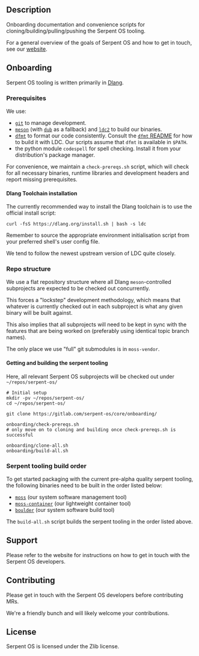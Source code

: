 ## Description

Onboarding documentation and convenience scripts for cloning/building/pulling/pushing the Serpent OS tooling.

For a general overview of the goals of Serpent OS and how to get in touch, see our [website](https://serpentos.com).

## Onboarding

Serpent OS tooling is written primarily in [Dlang](https://dlang.org/).

### Prerequisites

We use:

- [`git`](https://git-scm.com/) to manage development.
- [`meson`](https://mesonbuild.com/) (with [`dub`](https://dub.pm/) as a fallback) and [`ldc2`](https://wiki.dlang.org/LDC) to build our binaries. 
- [`dfmt`](https://github.com/dlang-community/dfmt) to format our code consistently. Consult the [`dfmt` README](https://github.com/dlang-community/dfmt#installation) for how to build it with LDC. Our scripts assume that `dfmt` is available in `$PATH`.
- the python module `codespell` for spell checking. Install it from your distribution's package manager.

For convenience, we maintain a `check-prereqs.sh` script, which will check for all necessary binaries, runtime libraries and development headers and report missing prerequisites.

#### Dlang Toolchain installation

The currently recommended way to install the Dlang toolchain is to use the official install script:

    curl -fsS https://dlang.org/install.sh | bash -s ldc

Remember to source the appropriate environment initialisation script from your preferred shell's user config file.

We tend to follow the newest upstream version of LDC quite closely.

### Repo structure

We use a flat repository structure where all Dlang `meson`-controlled subprojects are expected to be checked out concurrently.

This forces a "lockstep" development methodology, which means that whatever is currently checked out in each subproject is what any given binary will be built against.

This also implies that all subprojects will need to be kept in sync with the features that are being worked on (preferably using identical topic branch names).

The only place we use "full" git submodules is in `moss-vendor`.

#### Getting and building the serpent tooling

Here, all relevant Serpent OS subprojects will be checked out under `~/repos/serpent-os/`

```
# Initial setup
mkdir -pv ~/repos/serpent-os/
cd ~/repos/serpent-os/

git clone https://gitlab.com/serpent-os/core/onboarding/

onboarding/check-prereqs.sh
# only move on to cloning and building once check-prereqs.sh is successful

onboarding/clone-all.sh
onboarding/build-all.sh
```

### Serpent tooling build order

To get started packaging with the current pre-alpha quality serpent tooling, the following binaries need to be built in the order listed below:

- [`moss`](https://gitlab.com/serpent-os/core/moss) (our system software management tool)
- [`moss-container`](https://gitlab.com/serpent-os/core/moss-container) (our lightweight container tool)
- [`boulder`](https://gitlab.com/serpent-os/core/boulder) (our system software build tool)

The `build-all.sh` script builds the serpent tooling in the order listed above.

## Support

Please refer to the website for instructions on how to get in touch with the Serpent OS developers.

## Contributing

Please get in touch with the Serpent OS developers before contributing MRs.

We're a friendly bunch and will likely welcome your contributions.

## License

Serpent OS is licensed under the Zlib license.
